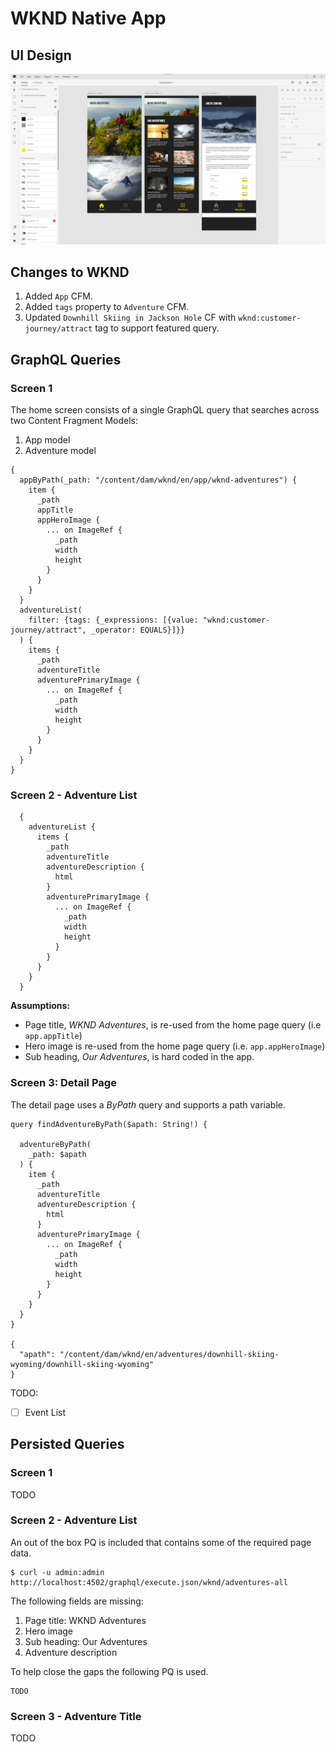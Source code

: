 # WKND Native App

## UI Design

![](design.png)

## Changes to WKND

1. Added `App` CFM.
2. Added `tags` property to `Adventure` CFM.
3. Updated `Downhill Skiing in Jackson Hole` CF with `wknd:customer-journey/attract` tag to support featured query.

## GraphQL Queries

### Screen 1

The home screen consists of a single GraphQL query that searches across two Content Fragment Models:

1. App model
2. Adventure model

```
{
  appByPath(_path: "/content/dam/wknd/en/app/wknd-adventures") {
    item {
      _path
      appTitle
      appHeroImage {
        ... on ImageRef {
          _path
          width
          height
        }
      }
    }
  }
  adventureList(
    filter: {tags: {_expressions: [{value: "wknd:customer-journey/attract", _operator: EQUALS}]}}
  ) {
    items {
      _path
      adventureTitle
      adventurePrimaryImage {
        ... on ImageRef {
          _path
          width
          height
        }
      }
    }
  }
}
```

### Screen 2 - Adventure List

```
  {
    adventureList {
      items {
        _path
        adventureTitle
        adventureDescription {
          html
        }
        adventurePrimaryImage {
          ... on ImageRef {
            _path
            width
            height
          }
        }
      }
    }
  }
```

**Assumptions:**
* Page title, _WKND Adventures_, is re-used from the home page query (i.e `app.appTitle`)
* Hero image is re-used from the home page query (i.e. `app.appHeroImage`)
* Sub heading, _Our Adventures_, is hard coded in the app.

### Screen 3: Detail Page

The detail page uses a _ByPath_ query and supports a path variable.

```
query findAdventureByPath($apath: String!) {

  adventureByPath(
    _path: $apath
  ) {
    item {
      _path
      adventureTitle
      adventureDescription {
        html
      }
      adventurePrimaryImage {
        ... on ImageRef {
          _path
          width
          height
        }
      }
    }
  }
}

{
  "apath": "/content/dam/wknd/en/adventures/downhill-skiing-wyoming/downhill-skiing-wyoming"
}
```

TODO:
* [ ] Event List

## Persisted Queries

### Screen 1

TODO

### Screen 2 - Adventure List

An out of the box PQ is included that contains some of the required page data. 

```
$ curl -u admin:admin http://localhost:4502/graphql/execute.json/wknd/adventures-all
```

The following fields are missing:

1. Page title: WKND Adventures
2. Hero image
3. Sub heading: Our Adventures
4. Adventure description

To help close the gaps the following PQ is used.

```
TODO
```

### Screen 3 - Adventure Title

TODO
